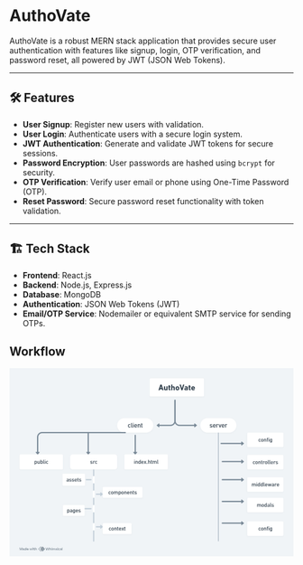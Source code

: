 # AuthoVate

AuthoVate is a robust MERN stack application that provides secure user authentication with features like signup, login, OTP verification, and password reset, all powered by JWT (JSON Web Tokens).

---

## 🛠️ Features
- **User Signup**: Register new users with validation.
- **User Login**: Authenticate users with a secure login system.
- **JWT Authentication**: Generate and validate JWT tokens for secure sessions.
- **Password Encryption**: User passwords are hashed using `bcrypt` for security.
- **OTP Verification**: Verify user email or phone using One-Time Password (OTP).
- **Reset Password**: Secure password reset functionality with token validation.

---

## 🏗️ Tech Stack
- **Frontend**: React.js
- **Backend**: Node.js, Express.js
- **Database**: MongoDB
- **Authentication**: JSON Web Tokens (JWT)
- **Email/OTP Service**: Nodemailer or equivalent SMTP service for sending OTPs.

## Workflow 
![Complete Workflow](./client/src/assets/workflow.png)
